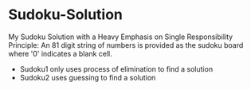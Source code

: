 Sudoku-Solution
===============
My Sudoku Solution with a Heavy Emphasis on Single Responsibility Principle: An 81 digit string of numbers is provided as the sudoku board where '0' indicates a blank cell.  
* Sudoku1 only uses process of elimination to find a solution
* Sudoku2 uses guessing to find a solution
